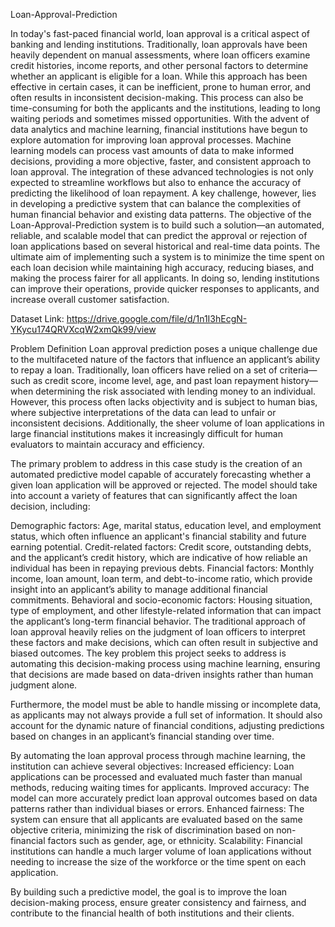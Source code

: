 Loan-Approval-Prediction

In today's fast-paced financial world, loan approval is a critical aspect of banking and lending institutions. Traditionally, loan approvals have been heavily dependent on manual assessments, where loan officers examine credit histories, income reports, and other personal factors to determine whether an applicant is eligible for a loan. While this approach has been effective in certain cases, it can be inefficient, prone to human error, and often results in inconsistent decision-making. This process can also be time-consuming for both the applicants and the institutions, leading to long waiting periods and sometimes missed opportunities.
With the advent of data analytics and machine learning, financial institutions have begun to explore automation for improving loan approval processes. Machine learning models can process vast amounts of data to make informed decisions, providing a more objective, faster, and consistent approach to loan approval. The integration of these advanced technologies is not only expected to streamline workflows but also to enhance the accuracy of predicting the likelihood of loan repayment.
A key challenge, however, lies in developing a predictive system that can balance the complexities of human financial behavior and existing data patterns. The objective of the Loan-Approval-Prediction system is to build such a solution—an automated, reliable, and scalable model that can predict the approval or rejection of loan applications based on several historical and real-time data points.
The ultimate aim of implementing such a system is to minimize the time spent on each loan decision while maintaining high accuracy, reducing biases, and making the process fairer for all applicants. In doing so, lending institutions can improve their operations, provide quicker responses to applicants, and increase overall customer satisfaction.

Dataset Link: https://drive.google.com/file/d/1n1I3hEcgN-YKycu174QRVXcqW2xmQk99/view

Problem Definition
Loan approval prediction poses a unique challenge due to the multifaceted nature of the factors that influence an applicant’s ability to repay a loan. Traditionally, loan officers have relied on a set of criteria—such as credit score, income level, age, and past loan repayment history—when determining the risk associated with lending money to an individual. However, this process often lacks objectivity and is subject to human bias, where subjective interpretations of the data can lead to unfair or inconsistent decisions. Additionally, the sheer volume of loan applications in large financial institutions makes it increasingly difficult for human evaluators to maintain accuracy and efficiency.


The primary problem to address in this case study is the creation of an automated predictive model capable of accurately forecasting whether a given loan application will be approved or rejected. The model should take into account a variety of features that can significantly affect the loan decision, including:


Demographic factors: Age, marital status, education level, and employment status, which often influence an applicant's financial stability and future earning potential.
Credit-related factors: Credit score, outstanding debts, and the applicant’s credit history, which are indicative of how reliable an individual has been in repaying previous debts.
Financial factors: Monthly income, loan amount, loan term, and debt-to-income ratio, which provide insight into an applicant’s ability to manage additional financial commitments.
Behavioral and socio-economic factors: Housing situation, type of employment, and other lifestyle-related information that can impact the applicant’s long-term financial behavior.
The traditional approach of loan approval heavily relies on the judgment of loan officers to interpret these factors and make decisions, which can often result in subjective and biased outcomes. The key problem this project seeks to address is automating this decision-making process using machine learning, ensuring that decisions are made based on data-driven insights rather than human judgment alone.

Furthermore, the model must be able to handle missing or incomplete data, as applicants may not always provide a full set of information. It should also account for the dynamic nature of financial conditions, adjusting predictions based on changes in an applicant’s financial standing over time.

By automating the loan approval process through machine learning, the institution can achieve several objectives:
Increased efficiency: Loan applications can be processed and evaluated much faster than manual methods, reducing waiting times for applicants.
Improved accuracy: The model can more accurately predict loan approval outcomes based on data patterns rather than individual biases or errors.
Enhanced fairness: The system can ensure that all applicants are evaluated based on the same objective criteria, minimizing the risk of discrimination based on non-financial factors such as gender, age, or ethnicity.
Scalability: Financial institutions can handle a much larger volume of loan applications without needing to increase the size of the workforce or the time spent on each application.

By building such a predictive model, the goal is to improve the loan decision-making process, ensure greater consistency and fairness, and contribute to the financial health of both institutions and their clients.
